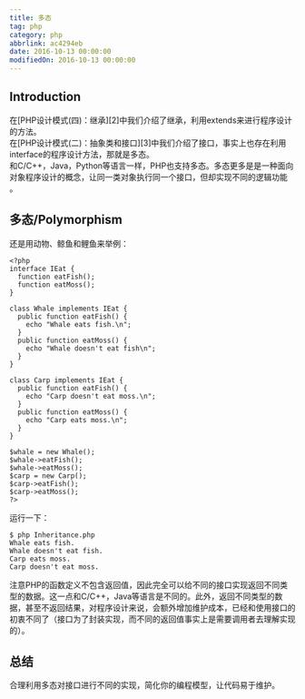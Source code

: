 ```yaml
---
title: 多态
tag: php
category: php
abbrlink: ac4294eb
date: 2016-10-13 00:00:00
modifiedOn: 2016-10-13 00:00:00
---
```


## Introduction

在[PHP设计模式(四)：继承][2]中我们介绍了继承，利用extends来进行程序设计的方法。  
在[PHP设计模式(二)：抽象类和接口][3]中我们介绍了接口，事实上也存在利用interface的程序设计方法，那就是多态。  
和C/C++，Java，Python等语言一样，PHP也支持多态。多态更多是是一种面向对象程序设计的概念，让同一类对象执行同一个接口，但却实现不同的逻辑功能
。

## 多态/Polymorphism

还是用动物、鲸鱼和鲤鱼来举例：

    
    
    <?php
    interface IEat {
      function eatFish();
      function eatMoss();
    }
    
    class Whale implements IEat {
      public function eatFish() {
        echo "Whale eats fish.\n";
      }
      public function eatMoss() {
        echo "Whale doesn't eat fish\n";
      }
    }
    
    class Carp implements IEat {
      public function eatFish() {
        echo "Carp doesn't eat moss.\n";
      }
      public function eatMoss() {
        echo "Carp eats moss.\n";
      }
    }
    
    $whale = new Whale();
    $whale->eatFish();
    $whale->eatMoss();
    $carp = new Carp();
    $carp->eatFish();
    $carp->eatMoss();
    ?>

运行一下：

    
    
    $ php Inheritance.php
    Whale eats fish.
    Whale doesn't eat fish.
    Carp eats moss.
    Carp doesn't eat moss.

注意PHP的函数定义不包含返回值，因此完全可以给不同的接口实现返回不同类型的数据。这一点和C/C++，Java等语言是不同的。此外，返回不同类型的数据，甚至不返回结果，对程序设计来说，会额外增加维护成本，已经和使用接口的初衷不同了（接口为了封装实现，而不同的返回值事实上是需要调用者去理解实现的）。

## 总结

合理利用多态对接口进行不同的实现，简化你的编程模型，让代码易于维护。
